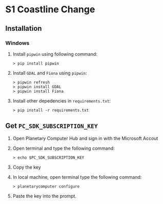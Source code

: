 # S1 Coastline Change

## Installation

### Windows

1. Install `pipwin` using following command:

    ```terminal
    > pip install pipwin
    ```

2. Install `GDAL` and `Fiona` using `pipwin`:

    ```terminal
    > pipwin refresh
    > pipwin install GDAL
    > pipwin install Fiona
    ```

3. Install other depedencies in `requirements.txt`:

    ```terminal
    > pip install -r requirements.txt
    ```

## Get `PC_SDK_SUBSCRIPTION_KEY`

1. Open Planetary Computer Hub and sign in with the Microsoft Accout
2. Open terminal and type the following command:

    ```terminal
    > echo $PC_SDK_SUBSCRIPTION_KEY
    ```

3. Copy the key
4. In local machine, open terminal type the following command:

    ```terminal
    > planetarycomputer configure
    ```

5. Paste the key into the prompt.

